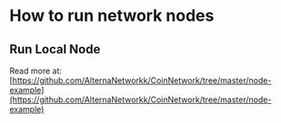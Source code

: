 # How to run network nodes

## Run Local Node

Read more at: [https://github.com/AlternaNetworkk/CoinNetwork/tree/master/node-example](https://github.com/AlternaNetworkk/CoinNetwork/tree/master/node-example)